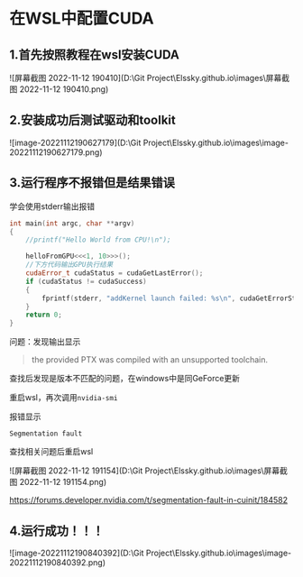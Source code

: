 # 在WSL中配置CUDA

## 1.首先按照教程在wsl安装CUDA

![屏幕截图 2022-11-12 190410](D:\Git Project\Elssky.github.io\images\屏幕截图 2022-11-12 190410.png)

## 2.安装成功后测试驱动和toolkit

![image-20221112190627179](D:\Git Project\Elssky.github.io\images\image-20221112190627179.png)

## 3.运行程序不报错但是结果错误

学会使用stderr输出报错

```c++
int main(int argc, char **argv)
{
    //printf("Hello World from CPU!\n");

    helloFromGPU<<<1, 10>>>();
    //下方代码输出GPU执行结果
    cudaError_t cudaStatus = cudaGetLastError();
    if (cudaStatus != cudaSuccess) 
    {
        fprintf(stderr, "addKernel launch failed: %s\n", cudaGetErrorString(cudaStatus));
    }
    return 0;
}
```



问题：发现输出显示

> the provided PTX was compiled with an unsupported toolchain.

查找后发现是版本不匹配的问题，在windows中是同GeForce更新

重启wsl，再次调用`nvidia-smi`

报错显示

```
Segmentation fault
```

查找相关问题后重启wsl

![屏幕截图 2022-11-12 191154](D:\Git Project\Elssky.github.io\images\屏幕截图 2022-11-12 191154.png)

https://forums.developer.nvidia.com/t/segmentation-fault-in-cuinit/184582

## 4.运行成功！！！

![image-20221112190840392](D:\Git Project\Elssky.github.io\images\image-20221112190840392.png)

## 